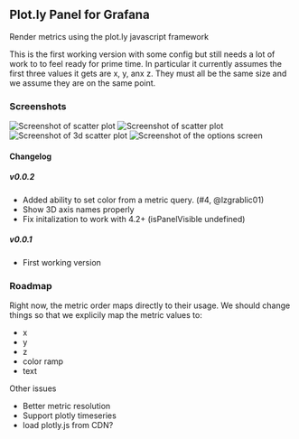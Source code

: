 ## Plot.ly Panel for Grafana

Render metrics using the plot.ly javascript framework

This is the first working version with some config but still needs a lot of work
to to feel ready for prime time.  In particular it currently assumes the first three
values it gets are x, y, anx z.  They must all be the same size and we assume they
are on the same point.



### Screenshots

![Screenshot of scatter plot](https://raw.githubusercontent.com/NatelEnergy/grafana-plotly-panel/master/src/img/screenshot-scatter.png)
![Screenshot of scatter plot](https://raw.githubusercontent.com/NatelEnergy/grafana-plotly-panel/master/src/img/screenshot-scatter-1.png)
![Screenshot of 3d scatter plot](https://raw.githubusercontent.com/NatelEnergy/grafana-plotly-panel/master/src/img/screenshot-scatter-3d.png)
![Screenshot of the options screen](https://raw.githubusercontent.com/NatelEnergy/grafana-plotly-panel/master/src/img/screenshot-options.png)

#### Changelog

##### v0.0.2

- Added ability to set color from a metric query.  (#4, @lzgrablic01)
- Show 3D axis names properly
- Fix initalization to work with 4.2+ (isPanelVisible undefined)


##### v0.0.1

- First working version



### Roadmap

Right now, the metric order maps directly to their usage.  We should change things so that we explicily map the
metric values to:
 - x
 - y
 - z
 - color ramp
 - text

Other issues
 - Better metric resolution
 - Support plotly timeseries
 - load plotly.js from CDN?


